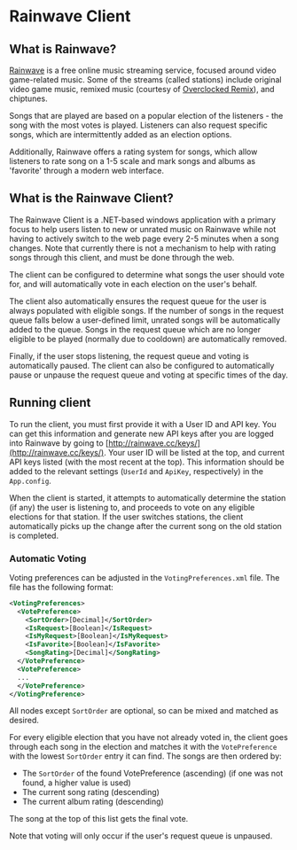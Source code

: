 # Rainwave Client

## What is Rainwave?
[Rainwave](http://www.rainwave.cc) is a free online music streaming service, focused around video game-related music. Some of the streams (called stations) include original video game music, remixed music (courtesy of [Overclocked Remix](http://www.ocremix.org)), and chiptunes.

Songs that are played are based on a popular election of the listeners - the song with the most votes is played. Listeners can also request specific songs, which are intermittently added as an election options.

Additionally, Rainwave offers a rating system for songs, which allow listeners to rate song on a 1-5 scale and mark songs and albums as 'favorite' through a modern web interface.

## What is the Rainwave Client?
The Rainwave Client is a .NET-based windows application with a primary focus to help users listen to new or unrated music on Rainwave while not having to actively switch to the web page every 2-5 minutes when a song changes. Note that currently there is not a mechanism to help with rating songs through this client, and must be done through the web.

The client can be configured to determine what songs the user should vote for, and will automatically vote in each election on the user's behalf. 

The client also automatically ensures the request queue for the user is always populated with eligible songs. If the number of songs in the request queue falls below a user-defined limit, unrated songs will be automatically added to the queue. Songs in the request queue which are no longer eligible to be played (normally due to cooldown) are automatically removed. 

Finally, if the user stops listening, the request queue and voting is automatically paused. The client can also be configured to automatically pause or unpause the request queue and voting at specific times of the day.


## Running client
To run the client, you must first provide it with a User ID and API key. You can get this information and generate new API keys after you are logged into Rainwave by going to [http://rainwave.cc/keys/](http://rainwave.cc/keys/). Your user ID will be listed at the top, and current API keys listed (with the most recent at the top). This information should be added to the relevant settings (`UserId` and `ApiKey`, respectively) in the `App.config`.

When the client is started, it attempts to automatically determine the station (if any) the user is listening to, and proceeds to vote on any eligible elections for that station. If the user switches stations, the client automatically picks up the change after the current song on the old station is completed.


### Automatic Voting
Voting preferences can be adjusted in the `VotingPreferences.xml` file. The file has the following format:

```xml
<VotingPreferences>
  <VotePreference>
    <SortOrder>[Decimal]</SortOrder>
    <IsRequest>[Boolean]</IsRequest>
    <IsMyRequest>[Boolean]</IsMyRequest>
    <IsFavorite>[Boolean]</IsFavorite>
    <SongRating>[Decimal]</SongRating>
  </VotePreference>
  <VotePreference>
  ...
  </VotePreference>
</VotingPreference>
```

All nodes except `SortOrder` are optional, so can be mixed and matched as desired.

For every eligible election that you have not already voted in, the client goes through each song in the election and matches it with the `VotePreference` with the lowest `SortOrder` entry it can find. The songs are then ordered by:
- The `SortOrder` of the found VotePreference (ascending) (if one was not found, a higher value is used)
- The current song rating (descending) 
- The current album rating (descending)

The song at the top of this list gets the final vote.

Note that voting will only occur if the user's request queue is unpaused.